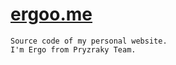 [ergoo.me](http://ergoo.me)
======
```
Source code of my personal website.
I'm Ergo from Pryzraky Team.
```
